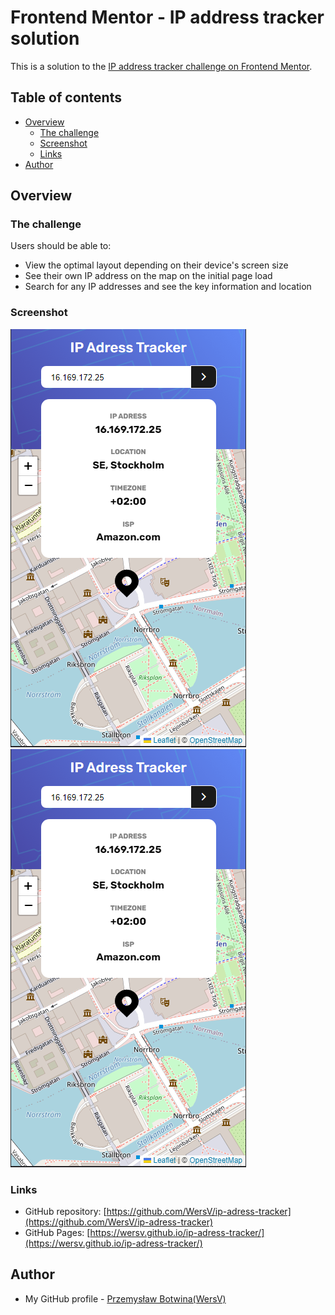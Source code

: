 # Frontend Mentor - IP address tracker solution

This is a solution to the [IP address tracker challenge on Frontend Mentor](https://www.frontendmentor.io/challenges/ip-address-tracker-I8-0yYAH0).

## Table of contents

- [Overview](#overview)
  - [The challenge](#the-challenge)
  - [Screenshot](#screenshot)
  - [Links](#links)
- [Author](#author)

## Overview

### The challenge

Users should be able to:
- View the optimal layout depending on their device's screen size
- See their own IP address on the map on the initial page load
- Search for any IP addresses and see the key information and location

### Screenshot

![](./screenshots/captureMobile.PNG)
![](./screenshots/captureMobile.PNG)

### Links

- GitHub repository: [https://github.com/WersV/ip-adress-tracker](https://github.com/WersV/ip-adress-tracker)
- GitHub Pages: [https://wersv.github.io/ip-adress-tracker/](https://wersv.github.io/ip-adress-tracker/)

## Author

- My GitHub profile - [Przemysław Botwina(WersV)](https://github.com/WersV)
